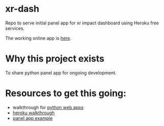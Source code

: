 # xr-dash
Repo to serve initial panel app for xr impact dashboard using Heroku free services.

The working online app is [here](https://xr-dash.herokuapp.com/home).

# Why this project exists
To share python panel app for ongoing development.


# Resources to get this going:
* walkthrough for [python web apps](https://becominghuman.ai/steps-to-create-and-deploy-python-web-app-on-heroku-95b6c4f570b0)
* [heroku walkthrough](https://devcenter.heroku.com/articles/getting-started-with-python#define-a-procfile)
* [panel app example](https://github.com/ericmjl/minimal-panel-app)


